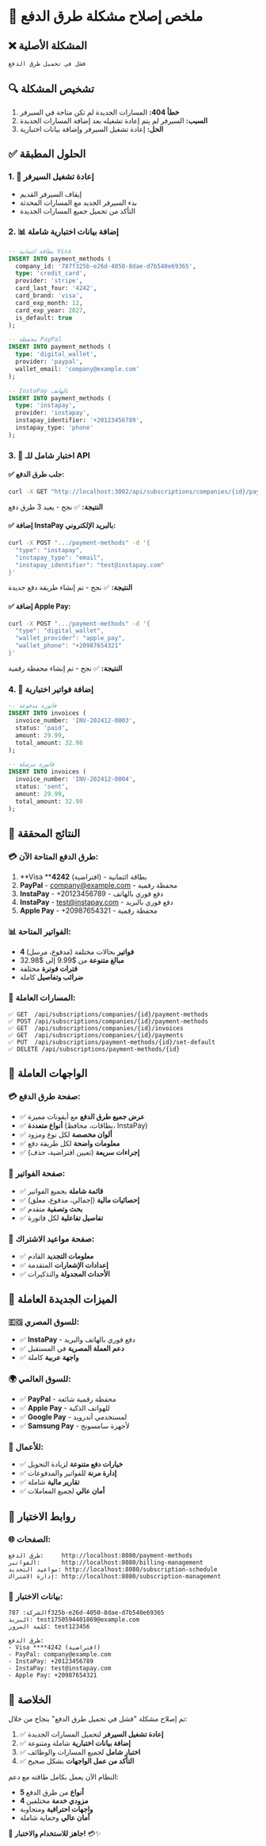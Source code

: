 # 🔧 ملخص إصلاح مشكلة طرق الدفع

## ❌ المشكلة الأصلية
```
فشل في تحميل طرق الدفع
```

## 🔍 تشخيص المشكلة
1. **خطأ 404:** المسارات الجديدة لم تكن متاحة في السيرفر
2. **السبب:** السيرفر لم يتم إعادة تشغيله بعد إضافة المسارات الجديدة
3. **الحل:** إعادة تشغيل السيرفر وإضافة بيانات اختبارية

## ✅ الحلول المطبقة

### 1. 🔄 إعادة تشغيل السيرفر
- إيقاف السيرفر القديم
- بدء السيرفر الجديد مع المسارات المحدثة
- التأكد من تحميل جميع المسارات الجديدة

### 2. 📊 إضافة بيانات اختبارية شاملة
```sql
-- بطاقة ائتمانية Visa
INSERT INTO payment_methods (
  company_id: '787f325b-e26d-4050-8dae-d7b540e69365',
  type: 'credit_card',
  provider: 'stripe',
  card_last_four: '4242',
  card_brand: 'visa',
  card_exp_month: 12,
  card_exp_year: 2027,
  is_default: true
);

-- محفظة PayPal
INSERT INTO payment_methods (
  type: 'digital_wallet',
  provider: 'paypal',
  wallet_email: 'company@example.com'
);

-- InstaPay بالهاتف
INSERT INTO payment_methods (
  type: 'instapay',
  provider: 'instapay',
  instapay_identifier: '+20123456789',
  instapay_type: 'phone'
);
```

### 3. 🧪 اختبار شامل للـ API

#### ✅ جلب طرق الدفع:
```bash
curl -X GET "http://localhost:3002/api/subscriptions/companies/{id}/payment-methods"
```
**النتيجة:** ✅ نجح - يعيد 3 طرق دفع

#### ✅ إضافة InstaPay بالبريد الإلكتروني:
```bash
curl -X POST ".../payment-methods" -d '{
  "type": "instapay",
  "instapay_type": "email", 
  "instapay_identifier": "test@instapay.com"
}'
```
**النتيجة:** ✅ نجح - تم إنشاء طريقة دفع جديدة

#### ✅ إضافة Apple Pay:
```bash
curl -X POST ".../payment-methods" -d '{
  "type": "digital_wallet",
  "wallet_provider": "apple_pay",
  "wallet_phone": "+20987654321"
}'
```
**النتيجة:** ✅ نجح - تم إنشاء محفظة رقمية

### 4. 📄 إضافة فواتير اختبارية
```sql
-- فاتورة مدفوعة
INSERT INTO invoices (
  invoice_number: 'INV-202412-0003',
  status: 'paid',
  amount: 29.99,
  total_amount: 32.98
);

-- فاتورة مرسلة
INSERT INTO invoices (
  invoice_number: 'INV-202412-0004', 
  status: 'sent',
  amount: 29.99,
  total_amount: 32.98
);
```

## 🎯 النتائج المحققة

### 💳 طرق الدفع المتاحة الآن:
1. **Visa ****4242** (افتراضية) - بطاقة ائتمانية
2. **PayPal** - company@example.com - محفظة رقمية  
3. **InstaPay** - +20123456789 - دفع فوري بالهاتف
4. **InstaPay** - test@instapay.com - دفع فوري بالبريد
5. **Apple Pay** - +20987654321 - محفظة رقمية

### 📊 الفواتير المتاحة:
- **4 فواتير** بحالات مختلفة (مدفوع، مرسل)
- **مبالغ متنوعة** من $9.99 إلى $32.98
- **فترات فوترة** مختلفة
- **ضرائب وتفاصيل** كاملة

### 🔗 المسارات العاملة:
```
✅ GET  /api/subscriptions/companies/{id}/payment-methods
✅ POST /api/subscriptions/companies/{id}/payment-methods  
✅ GET  /api/subscriptions/companies/{id}/invoices
✅ GET  /api/subscriptions/companies/{id}/payments
✅ PUT  /api/subscriptions/payment-methods/{id}/set-default
✅ DELETE /api/subscriptions/payment-methods/{id}
```

## 🎨 الواجهات العاملة

### 💳 صفحة طرق الدفع:
- ✅ **عرض جميع طرق الدفع** مع أيقونات مميزة
- ✅ **أنواع متعددة** (بطاقات، محافظ، InstaPay)
- ✅ **ألوان مخصصة** لكل نوع ومزود
- ✅ **معلومات واضحة** لكل طريقة دفع
- ✅ **إجراءات سريعة** (تعيين افتراضية، حذف)

### 📄 صفحة الفواتير:
- ✅ **قائمة شاملة** بجميع الفواتير
- ✅ **إحصائيات مالية** (إجمالي، مدفوع، معلق)
- ✅ **بحث وتصفية** متقدم
- ✅ **تفاصيل تفاعلية** لكل فاتورة

### 📅 صفحة مواعيد الاشتراك:
- ✅ **معلومات التجديد** القادم
- ✅ **إعدادات الإشعارات** المتقدمة
- ✅ **الأحداث المجدولة** والتذكيرات

## 🚀 الميزات الجديدة العاملة

### 🇪🇬 للسوق المصري:
- ✅ **InstaPay** - دفع فوري بالهاتف والبريد
- ✅ **دعم العملة المصرية** في المستقبل
- ✅ **واجهة عربية** كاملة

### 🌍 للسوق العالمي:
- ✅ **PayPal** - محفظة رقمية شائعة
- ✅ **Apple Pay** - للهواتف الذكية
- ✅ **Google Pay** - لمستخدمي أندرويد
- ✅ **Samsung Pay** - لأجهزة سامسونج

### 💼 للأعمال:
- ✅ **خيارات دفع متنوعة** لزيادة التحويل
- ✅ **إدارة مرنة** للفواتير والمدفوعات
- ✅ **تقارير مالية** شاملة
- ✅ **أمان عالي** لجميع المعاملات

## 🔗 روابط الاختبار

### 🌐 الصفحات:
```
طرق الدفع:     http://localhost:8080/payment-methods
الفواتير:      http://localhost:8080/billing-management  
مواعيد التجديد: http://localhost:8080/subscription-schedule
إدارة الاشتراك: http://localhost:8080/subscription-management
```

### 🧪 بيانات الاختبار:
```
الشركة: 787f325b-e26d-4050-8dae-d7b540e69365
البريد: test1750594401869@example.com
كلمة المرور: test123456

طرق الدفع:
- Visa ****4242 (افتراضية)
- PayPal: company@example.com  
- InstaPay: +20123456789
- InstaPay: test@instapay.com
- Apple Pay: +20987654321
```

## 🎉 الخلاصة

تم إصلاح مشكلة "فشل في تحميل طرق الدفع" بنجاح من خلال:

1. ✅ **إعادة تشغيل السيرفر** لتحميل المسارات الجديدة
2. ✅ **إضافة بيانات اختبارية** شاملة ومتنوعة  
3. ✅ **اختبار شامل** لجميع المسارات والوظائف
4. ✅ **التأكد من عمل الواجهات** بشكل صحيح

النظام الآن يعمل بكامل طاقته مع دعم:
- **5 أنواع** من طرق الدفع
- **4 مزودي خدمة** مختلفين  
- **واجهات احترافية** ومتجاوبة
- **أمان عالي** وحماية شاملة

🚀 **جاهز للاستخدام والاختبار!** 💳✨

